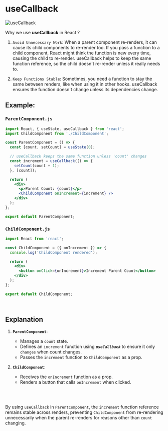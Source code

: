
# useCallback
![useCallback](https://media.licdn.com/dms/image/D5612AQFEpnB2OXvfCQ/article-cover_image-shrink_600_2000/0/1687096796439?e=2147483647&v=beta&t=_hwwa9mte9Be3NEqW1SUz6E9HyoSA8U0Z1yeaK4i_oA)

Why we use **useCallback** in React ?

1. `Avoid Unnecessary Work`: When a parent component re-renders, it can cause its child components to re-render too. If you pass a function to a child component, React might think the function is new every time, causing the child to re-render. useCallback helps to keep the same function reference, so the child doesn't re-render unless it really needs to.

2. `Keep Functions Stable`: Sometimes, you need a function to stay the same between renders, like when using it in other hooks. useCallback ensures the function doesn't change unless its dependencies change.


## Example:

### `ParentComponent.js`

```jsx
import React, { useState, useCallback } from 'react';
import ChildComponent from './ChildComponent';

const ParentComponent = () => {
  const [count, setCount] = useState(0);

  // useCallback keeps the same function unless 'count' changes
  const increment = useCallback(() => {
    setCount(count + 1);
  }, [count]);

  return (
    <div>
      <p>Parent Count: {count}</p>
      <ChildComponent onIncrement={increment} />
    </div>
  );
};

export default ParentComponent;
```


### `ChildComponent.js`
```jsx
import React from 'react';

const ChildComponent = ({ onIncrement }) => {
  console.log('ChildComponent rendered');

  return (
    <div>
      <button onClick={onIncrement}>Increment Parent Count</button>
    </div>
  );
};

export default ChildComponent;
```

<br>

## Explanation

1. **`ParentComponent`**:

   - Manages a `count` state.
   - Defines an `increment` function using ***`useCallback`*** to ensure it only `changes` when count changes.
   - Passes the `increment` function to `ChildComponent` as a prop.

2. **`ChildComponent`**:

   - Receives the `onIncrement` function as a prop.
   - Renders a button that calls `onIncrement` when clicked.

<br><br>

By using `useCallback` in `ParentComponent`, the `increment` function reference remains stable across renders, preventing `ChildComponent` from re-rendering unnecessarily when the parent re-renders for reasons other than `count` changing.